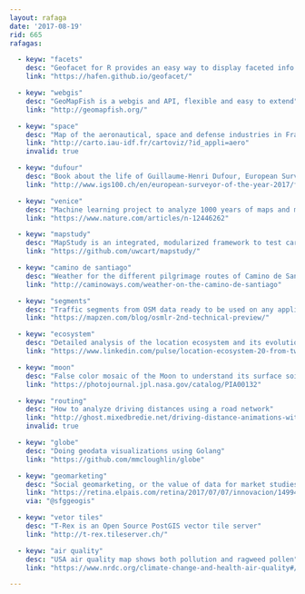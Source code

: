 ```yaml
---
layout: rafaga
date: '2017-08-19'
rid: 665
rafagas:

  - keyw: "facets"
    desc: "Geofacet for R provides an easy way to display faceted info using ggplot2"
    link: "https://hafen.github.io/geofacet/"

  - keyw: "webgis"
    desc: "GeoMapFish is a webgis and API, flexible and easy to extend"
    link: "http://geomapfish.org/"

  - keyw: "space"
    desc: "Map of the aeronautical, space and defense industries in France"
    link: "http://carto.iau-idf.fr/cartoviz/?id_appli=aero"
    invalid: true

  - keyw: "dufour"
    desc: "Book about the life of Guillaume-Henri Dufour, European Surveyor of the year 2017"
    link: "http://www.igs100.ch/en/european-surveyor-of-the-year-2017/fluid-book-guillaume-henri-dufour.html#/page/1"

  - keyw: "venice"
    desc: "Machine learning project to analyze 1000 years of maps and manuscripts from Venice golden age"
    link: "https://www.nature.com/articles/n-12446262"

  - keyw: "mapstudy"
    desc: "MapStudy is an integrated, modularized framework to test cartographic hypothesis"
    link: "https://github.com/uwcart/mapstudy/"

  - keyw: "camino de santiago"
    desc: "Weather for the different pilgrimage routes of Camino de Santiago"
    link: "http://caminoways.com/weather-on-the-camino-de-santiago"

  - keyw: "segments"
    desc: "Traffic segments from OSM data ready to be used on any application"
    link: "https://mapzen.com/blog/osmlr-2nd-technical-preview/"

  - keyw: "ecosystem"
    desc: "Detailed analysis of the location ecosystem and its evolution"
    link: "https://www.linkedin.com/pulse/location-ecosystem-20-from-two-sharks-whale-shark-neil-shah"

  - keyw: "moon"
    desc: "False color mosaic of the Moon to understand its surface soil composition"
    link: "https://photojournal.jpl.nasa.gov/catalog/PIA00132"

  - keyw: "routing"
    desc: "How to analyze driving distances using a road network"
    link: "http://ghost.mixedbredie.net/driving-distance-animations-with-pgrouting-a-how-to/"
    invalid: true

  - keyw: "globe"
    desc: "Doing geodata visualizations using Golang"
    link: "https://github.com/mmcloughlin/globe"

  - keyw: "geomarketing"
    desc: "Social geomarketing, or the value of data for market studies"
    link: "https://retina.elpais.com/retina/2017/07/07/innovacion/1499437940_361391.html"
    via: "@sfggeogis"

  - keyw: "vetor tiles"
    desc: "T-Rex is an Open Source PostGIS vector tile server"
    link: "http://t-rex.tileserver.ch/"

  - keyw: "air quality"
    desc: "USA air quality map shows both pollution and ragweed pollen"
    link: "https://www.nrdc.org/climate-change-and-health-air-quality#/map"

---
```

